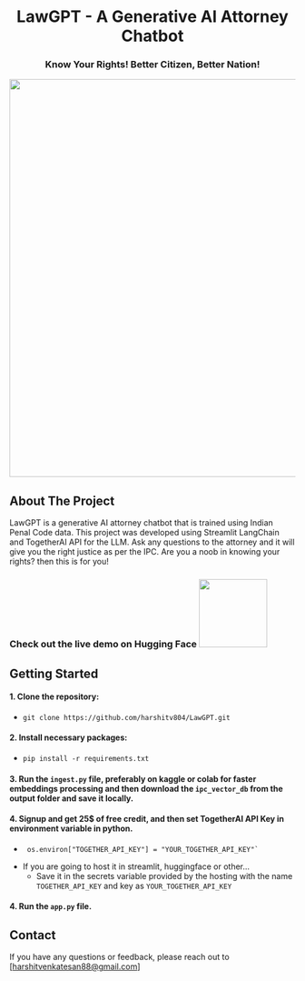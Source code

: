 <h1 align="center">LawGPT - A Generative AI Attorney Chatbot</h1>
<h3 align="center">Know Your Rights! Better Citizen, Better Nation!</h1>

<p align="center">
<img src="https://github.com/harshitv804/LawGPT/assets/100853494/ecff5d3c-f105-4ba2-a93a-500282f0bf00" width="700"/>
</p>

## About The Project
LawGPT is a generative AI attorney chatbot that is trained using Indian Penal Code data. This project was developed using Streamlit LangChain and TogetherAI API for the LLM. Ask any questions to the attorney and it will give you the right justice as per the IPC. Are you a noob in knowing your rights? then this is for you!
<br>

### Check out the live demo on Hugging Face <a href="https://huggingface.co/spaces/harshitv804/LawGPT"><img src="https://static.vecteezy.com/system/resources/previews/009/384/880/non_2x/click-here-button-clipart-design-illustration-free-png.png" width="120" height="auto"></a>

## Getting Started

#### 1. Clone the repository:
   - ```
     git clone https://github.com/harshitv804/LawGPT.git
     ```
#### 2. Install necessary packages:
   - ```
     pip install -r requirements.txt
     ```
#### 3. Run the `ingest.py` file, preferably on kaggle or colab for faster embeddings processing and then download the `ipc_vector_db` from the output folder and save it locally.
#### 4. Signup and get 25$ of free credit, and then set TogetherAI API Key in environment variable in python. 
   - ```
      os.environ["TOGETHER_API_KEY"] = "YOUR_TOGETHER_API_KEY"`
     ```
   - If you are going to host it in streamlit, huggingface or other...
      - Save it in the secrets variable provided by the hosting with the name `TOGETHER_API_KEY` and key as `YOUR_TOGETHER_API_KEY`

#### 4. Run the `app.py` file.

## Contact
If you have any questions or feedback, please reach out to [harshitvenkatesan88@gmail.com]
